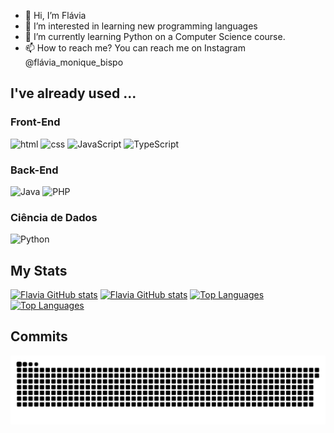 - 👋 Hi, I’m Flávia
- 👀 I’m interested in learning new programming languages
- 🌱 I’m currently learning Python on a Computer Science course. 
- 📫 How to reach me? You can reach me on Instagram @flávia_monique_bispo

## I've already used ...

<div>
  <h3>Front-End</h3>
  <img src="https://img.shields.io/badge/HTML5-E34F26?style=for-the-badge&logo=html5&logoColor=white" alt=html>
  <img src="https://img.shields.io/badge/CSS3-1572B6?style=for-the-badge&logo=css3&logoColor=white" alt=css >
  <img src="https://img.shields.io/badge/JavaScript-F7DF1E?style=for-the-badge&logo=javascript&logoColor=black" alt="JavaScript" height="30px">
  <img src="https://img.shields.io/badge/TypeScript-007ACC?style=for-the-badge&logo=typescript&logoColor=white" alt="TypeScript" height="30px">
</div>
<div>
   <h3>Back-End</h3>
   <img src="https://img.shields.io/badge/Java-F80000?style=for-the-badge&logo=coffeescript&logoColor=white" alt="Java" height="30px">
   <img src="https://img.shields.io/badge/Php-7F3788?style=for-the-badge&logo=php&logoColor=white" alt="PHP" height="30px">
</div>
<div>
  <h3>Ciência de Dados</h3>
  <img src="https://img.shields.io/badge/Python-FFD43B?style=for-the-badge&logo=python&logoColor=blue" alt="Python" height="30px">
</div>


## My Stats

[![Flavia GitHub stats](https://github-readme-stats.vercel.app/api?username=Flavia-20&theme=github_light)](https://github.com/Flavia-20#gh-light-mode-only)
[![Flavia GitHub stats](https://github-readme-stats.vercel.app/api?username=Flavia-20&theme=github_dark)](https://github.com/Flavia-20#gh-dark-mode-only)
[![Top Languages](https://github-readme-stats.vercel.app/api/top-langs/?username=Flavia-20&layout=compact&langs_count=8&theme=github_light)](https://github.com/Flavia-20#gh-light-mode-only)
[![Top Languages](https://github-readme-stats.vercel.app/api/top-langs/?username=Flavia-20&layout=compact&langs_count=8&theme=github_dark)](https://github.com/Flavia-20#gh-dark-mode-only)

## Commits 
![Snake animation](https://raw.githubusercontent.com/Flavia-20/Flavia-20/output/github-contribution-grid-snake-dark.svg)

